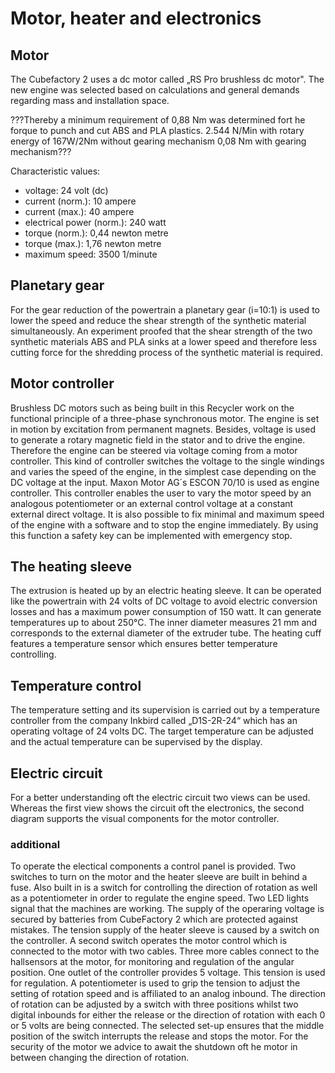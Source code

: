# Motor, heater and electronics
## Motor
  The Cubefactory 2 uses a dc motor called „RS Pro brushless dc motor". The new engine was selected based on calculations and general demands regarding mass and installation space.
  
???Thereby a minimum requirement of 0,88 Nm was determined fort he forque to punch and cut ABS and PLA plastics.
2.544 N/Min with rotary energy of 167W/2Nm without gearing mechanism
0,08 Nm with gearing mechanism???

Characteristic values:
+ voltage: 24 volt (dc)
+ current (norm.): 10 ampere
+ current (max.): 40 ampere
+ electrical power (norm.): 240 watt
+ torque (norm.): 0,44 newton metre
+ torque (max.): 1,76 newton metre
+ maximum speed: 3500 1/minute

## Planetary gear
  For the gear reduction of the powertrain a planetary gear (i=10:1) is used to lower the speed and reduce the shear strength of the synthetic material simultaneously. An experiment proofed that the shear strength of the two synthetic materials ABS and PLA sinks at a lower speed and therefore less cutting force for the shredding process of the synthetic material is required.

## Motor controller
  Brushless DC motors such as being built in this Recycler work on the functional principle of a three-phase synchronous motor. The engine is set in motion by excitation from permanent magnets. Besides, voltage is used to generate a rotary magnetic field in the stator and to drive the engine. Therefore the engine can be steered via voltage coming from a motor controller. This kind of controller switches the voltage to the single windings and varies the speed of the engine, in the simplest case depending on the DC voltage at the input.
Maxon Motor AG´s  ESCON 70/10 is used as engine controller. This controller enables the user to vary the motor speed by an analogous potentiometer or an external control voltage at a constant external direct voltage. It is also possible to fix minimal and maximum speed of the engine with a software and to stop the engine immediately. By using this function a safety key can be implemented with emergency stop.

## The heating sleeve
  The extrusion is heated up by an electric heating sleeve. It can be operated like the powertrain with 24 volts of DC voltage to avoid electric conversion losses and has a maximum power consumption of 150 watt. It can generate temperatures up to about 250°C. The inner diameter measures 21 mm and corresponds to the external diameter of the extruder tube. The heating cuff features a temperature sensor which ensures better temperature controlling.
  
## Temperature control
  The temperature setting and its supervision is carried out by a temperature controller from the company Inkbird called „D1S-2R-24“ which has an operating voltage of 24 volts DC. The target temperature can be adjusted and the actual temperature can be supervised by the display.
  
## Electric circuit
  For a better understanding oft the electric circuit two views can be used.
Whereas the first view shows the circuit oft the electronics, the second diagram supports the visual components for the motor controller.

### additional
To operate the electical components a control panel is provided. Two switches to turn on the motor and the heater sleeve are built in behind a fuse. Also built in is a switch for controlling the direction of rotation as well as a potentiometer in order to regulate the engine speed. Two LED lights signal that the machines are working.
The supply of the operaring voltage is secured by batteries from CubeFactory 2 which are protected against mistakes. The tension supply of the heater sleeve is caused by a switch on the controller. A second switch operates the motor control which is connected to the motor with two cables. Three more cables connect to the hallsensors at the motor, for monitoring and regulation of the angular position. One outlet of the controller provides 5 voltage. This tension is used for regulation. A potentiometer is used to grip the tension to adjust the setting of rotation speed and is affiliated to an analog inbound.
The direction of rotation can be adjusted by a switch with three positions whilst two digital inbounds for either the release or the direction of rotation with each 0 or 5 volts are being connected. The selected set-up ensures that the middle position of the switch interrupts the release and stops the motor. For the security of the motor we advice to await the shutdown oft he motor in between changing the direction of rotation.
